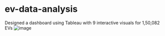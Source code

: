 # ev-data-analysis
Designed a dashboard using Tableau with 9 interactive visuals for 1,50,082 EVs
![image](https://github.com/user-attachments/assets/36e66316-7627-4ab2-b3a3-b0e5306d4c74)
